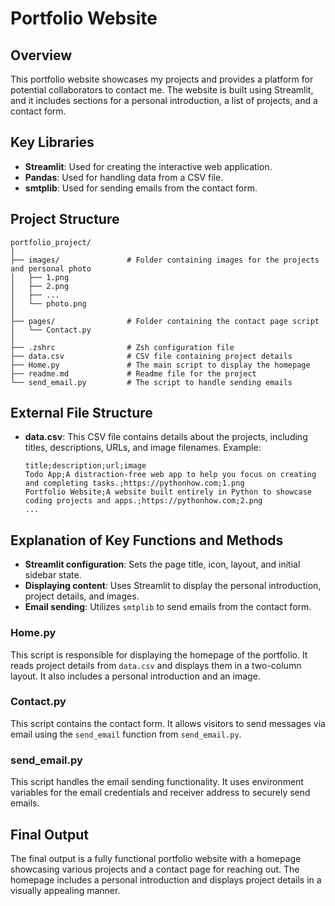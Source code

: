 # Portfolio Website

## Overview
This portfolio website showcases my projects and provides a platform for potential collaborators to contact me. The website is built using Streamlit, and it includes sections for a personal introduction, a list of projects, and a contact form.

## Key Libraries
- **Streamlit**: Used for creating the interactive web application.
- **Pandas**: Used for handling data from a CSV file.
- **smtplib**: Used for sending emails from the contact form.

## Project Structure
```
portfolio_project/
│
├── images/               # Folder containing images for the projects and personal photo
│   ├── 1.png
│   ├── 2.png
│   ├── ...
│   └── photo.png
│
├── pages/                # Folder containing the contact page script
│   └── Contact.py
│
├── .zshrc                # Zsh configuration file
├── data.csv              # CSV file containing project details
├── Home.py               # The main script to display the homepage
├── readme.md             # Readme file for the project
└── send_email.py         # The script to handle sending emails
```

## External File Structure
- **data.csv**: This CSV file contains details about the projects, including titles, descriptions, URLs, and image filenames. Example:
  ```
  title;description;url;image
  Todo App;A distraction-free web app to help you focus on creating and completing tasks.;https://pythonhow.com;1.png
  Portfolio Website;A website built entirely in Python to showcase coding projects and apps.;https://pythonhow.com;2.png
  ...
  ```

## Explanation of Key Functions and Methods
- **Streamlit configuration**: Sets the page title, icon, layout, and initial sidebar state.
- **Displaying content**: Uses Streamlit to display the personal introduction, project details, and images.
- **Email sending**: Utilizes `smtplib` to send emails from the contact form.

### Home.py
This script is responsible for displaying the homepage of the portfolio. It reads project details from `data.csv` and displays them in a two-column layout. It also includes a personal introduction and an image.

### Contact.py
This script contains the contact form. It allows visitors to send messages via email using the `send_email` function from `send_email.py`. 

### send_email.py
This script handles the email sending functionality. It uses environment variables for the email credentials and receiver address to securely send emails.

## Final Output
The final output is a fully functional portfolio website with a homepage showcasing various projects and a contact page for reaching out. The homepage includes a personal introduction and displays project details in a visually appealing manner.
